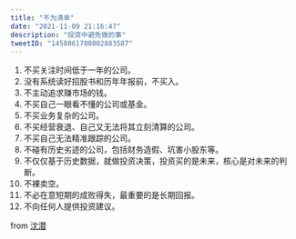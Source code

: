 ```yaml
---
title: "不为清单"
date: "2021-11-09 21:16:47"
description: "投资中避免做的事"
tweetID: "1458061780802883587"
---
```


1. 不买关注时间低于一年的公司。
2. 没有系统读好招股书和历年年报前，不买入。
3. 不主动追求赚市场的钱。
4. 不买自己一眼看不懂的公司或基金。
5. 不买业务复杂的公司。
6. 不买经营衰退、自己又无法将其立刻清算的公司。
7. 不买自己无法精准跟踪的公司。
8. 不碰有历史劣迹的公司，包括财务造假、坑害小股东等。
9. 不仅仅基于历史数据，就做投资决策，投资买的是未来，核心是对未来的判断。
10. 不裸卖空。
11. 不必在意短期的成败得失，最重要的是长期回报。
12. 不向任何人提供投资建议。

from [沈潜](https://mp.weixin.qq.com/s/KUaFGSRD8r5P5g_6bwy7aw) 